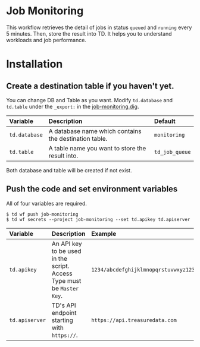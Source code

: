 # Job Monitoring
This workflow retrieves the detail of jobs in status `queued` and `running` every 5 minutes. Then, store the result into TD. It helps you to understand workloads and job performance.

# Installation

## Create a destination table if you haven't yet.
You can change DB and Table as you want. Modify `td.database` and `td.table` under the `_export:` in the [job-monitoring.dig](./job-monitoring.dig).

|Variable|Description|Default|
|:---|:---|:---|
|`td.database`|A database name which contains the destination table.|`monitoring`|
|`td.table`|A table name you want to store the result into.|`td_job_queue`|

Both database and table will be created if not exist.

## Push the code and set environment variables
All of four variables are required.
```
$ td wf push job-monitoring
$ td wf secrets --project job-monitoring --set td.apikey td.apiserver
```

|Variable|Description|Example|
|:---|:---|:---|
|`td.apikey`|An API key to be used in the script. Access Type must be `Master Key`.|`1234/abcdefghijklmnopqrstuvwxyz1234567890`|
|`td.apiserver`|TD's API endpoint starting with `https://`.|`https://api.treasuredata.com`|
